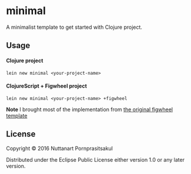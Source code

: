# minimal

A minimalist template to get started with Clojure project.


## Usage

#### Clojure project
`lein new minimal <your-project-name>`

#### ClojureScript + Figwheel project
`lein new minimal <your-project-name> +figwheel`

**Note** I brought most of the implementation from [the original figwheel template](https://github.com/bhauman/figwheel-template)


## License

Copyright © 2016 Nuttanart Pornprasitsakul

Distributed under the Eclipse Public License either version 1.0 or any later version.

